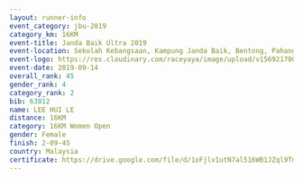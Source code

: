 ```yaml
---
layout: runner-info 
event_category: jbu-2019 
category_km: 16KM 
event-title: Janda Baik Ultra 2019
event-location: Sekolah Kebangsaan, Kampung Janda Baik, Bentong, Pahang, Malaysia 
event-logo: https://res.cloudinary.com/raceyaya/image/upload/v1569217009/logo/janda-baik_vch1pc.jpg 
event-date: 2019-09-14 
overall_rank: 45
gender_rank: 4
category_rank: 2
bib: 63012
name: LEE HUI LE
distance: 16KM
category: 16KM Women Open
gender: Female
finish: 2-09-45
country: Malaysia
certificate: https://drive.google.com/file/d/1oFjlv1utN7al516WB1JZql9Tmfxja9F3/view?usp=sharing
---
```

